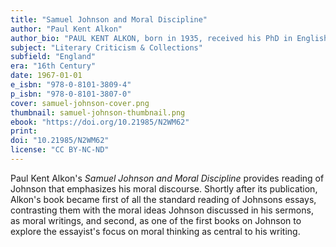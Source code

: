 ```yaml
---
title: "Samuel Johnson and Moral Discipline"
author: "Paul Kent Alkon"
author_bio: "PAUL KENT ALKON, born in 1935, received his PhD in English literature from the University of Chicago in 1962. He has taught English literature at the University of California-Berkeley, the University of Maryland, the University of Minnesota, and the University of Southern California. He researches and writes on 18th century English and French literature, utopian writing, and science fiction."
subject: "Literary Criticism & Collections"
subfield: "England"
era: "16th Century"
date: 1967-01-01
e_isbn: "978-0-8101-3809-4"
p_isbn: "978-0-8101-3807-0"
cover: samuel-johnson-cover.png
thumbnail: samuel-johnson-thumbnail.png
ebook: "https://doi.org/10.21985/N2WM62"
print:
doi: "10.21985/N2WM62"
license: "CC BY-NC-ND"
---
```

Paul Kent Alkon's _Samuel Johnson and Moral Discipline_ provides reading of Johnson that emphasizes his moral discourse. Shortly after its publication, Alkon's book became first of all the standard reading of Johnsons essays, contrasting them with the moral ideas Johnson discussed in his sermons, as moral writings, and second, as one of the first books on Johnson to explore the essayist's focus on moral thinking as central to his writing.
